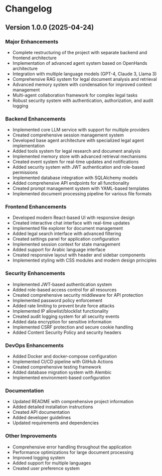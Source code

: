 # Changelog

## Version 1.0.0 (2025-04-24)

### Major Enhancements
- Complete restructuring of the project with separate backend and frontend architecture
- Implementation of advanced agent system based on OpenHands architecture
- Integration with multiple language models (GPT-4, Claude 3, Llama 3)
- Comprehensive RAG system for legal document analysis and retrieval
- Advanced memory system with condensation for improved context management
- Multi-agent collaboration framework for complex legal tasks
- Robust security system with authentication, authorization, and audit logging

### Backend Enhancements
- Implemented core LLM service with support for multiple providers
- Created comprehensive session management system
- Developed base agent architecture with specialized legal agent implementation
- Added tools system for legal research and document analysis
- Implemented memory store with advanced retrieval mechanisms
- Created event system for real-time updates and notifications
- Added security system with JWT authentication and role-based permissions
- Implemented database integration with SQLAlchemy models
- Added comprehensive API endpoints for all functionality
- Created prompt management system with YAML-based templates
- Implemented document processing pipeline for various file formats

### Frontend Enhancements
- Developed modern React-based UI with responsive design
- Created interactive chat interface with real-time updates
- Implemented file explorer for document management
- Added legal search interface with advanced filtering
- Created settings panel for application configuration
- Implemented session context for state management
- Added support for Arabic language interface
- Created responsive layout with header and sidebar components
- Implemented styling with CSS modules and modern design principles

### Security Enhancements
- Implemented JWT-based authentication system
- Added role-based access control for all resources
- Created comprehensive security middleware for API protection
- Implemented password policy enforcement
- Added rate limiting to prevent brute force attacks
- Implemented IP allowlist/blocklist functionality
- Created audit logging system for all security events
- Added data encryption for sensitive information
- Implemented CSRF protection and secure cookie handling
- Added Content Security Policy and security headers

### DevOps Enhancements
- Added Docker and docker-compose configuration
- Implemented CI/CD pipeline with GitHub Actions
- Created comprehensive testing framework
- Added database migration system with Alembic
- Implemented environment-based configuration

### Documentation
- Updated README with comprehensive project information
- Added detailed installation instructions
- Created API documentation
- Added developer guidelines
- Updated requirements and dependencies

### Other Improvements
- Comprehensive error handling throughout the application
- Performance optimizations for large document processing
- Improved logging system
- Added support for multiple languages
- Created user preference system
